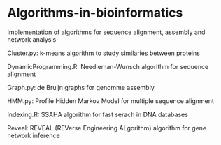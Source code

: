 # Algorithms-in-bioinformatics
Implementation of algorithms for sequence alignment, assembly and network analysis

Cluster.py: k-means algorithm to study similaries between proteins

DynamicProgramming.R: Needleman-Wunsch algorithm for sequence alignment

Graph.py: de Bruijn graphs for genomme assembly

HMM.py: Profile Hidden Markov Model for multiple sequence alignment

Indexing.R: SSAHA algorithm for fast serach in DNA databases

Reveal: REVEAL (REVerse Engineering ALgorithm) algorithm for gene network inference
